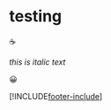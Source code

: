 # testing

:coffee:

*this is italic text*

:grinning:


[!INCLUDE[footer-include](./footer-banner.md)]
